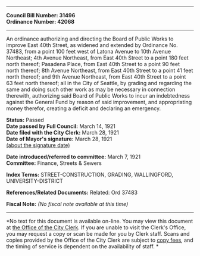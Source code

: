 * * * * *  
  
**Council Bill Number: [](#h0)[](#h2)31496**   
**Ordinance Number: 42068**  
  
* * * * *  
  
An ordinance authorizing and directing the Board of Public Works to improve East 40th Street, as widened and extended by Ordinance No. 37483, from a point 100 feet west of Latona Avenue to 10th Avenue Northeast; 4th Avenue Northeast, from East 40th Street to a point 180 feet north thereof; Pasadena Place, from East 40th Street to a point 90 feet north thereof; 8th Avenue Northeast, from East 40th Street to a point 41 feet north thereof; and 9th Avenue Northeast, from East 40th Street to a point 63 feet north thereof; all in the City of Seattle, by grading and regarding the same and doing such other work as may be necessary in connection therewith, authorizing said Board of Public Works to incur an indebtedness against the General Fund by reason of said improvement, and appropriating money therefor, creating a deficit and declaring an emergency.  
  
**Status:** Passed   
**Date passed by Full Council:** March 14, 1921   
**Date filed with the City Clerk:** March 28, 1921   
**Date of Mayor's signature:** March 28, 1921   
[(about the signature date)](/~public/approvaldate.htm)   
  
  
**Date introduced/referred to committee:** March 7, 1921   
**Committee:** Finance, Streets & Sewers   
  
**Index Terms:** STREET-CONSTRUCTION, GRADING, WALLINGFORD, UNIVERSITY-DISTRICT  
  
**References/Related Documents:** Related: Ord 37483  
  
**Fiscal Note:** *(No fiscal note available at this time)*  
  
* * * * *  
  
*No text for this document is available on-line. You may view this document at [the Office of the City Clerk](http://www.seattle.gov/leg/clerk/contactUs.htm). If you are unable to visit the Clerk's Office, you may request a copy or scan be made for you by Clerk staff. Scans and copies provided by the Office of the City Clerk are subject to [copy fees](http://clerk.seattle.gov/~public/clerkfees.htm), and the timing of service is dependent on the availability of staff. *  
  
  
